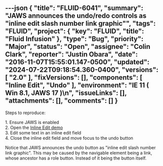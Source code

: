 ---json
{
  "title": "FLUID-6041",
  "summary": "JAWS announces the undo/redo controls as \"inline edit slash number link graphic\"",
  "tags": "FLUID",
  "project": {
    "key": "FLUID",
    "title": "Fluid Infusion"
  },
  "type": "Bug",
  "priority": "Major",
  "status": "Open",
  "assignee": "Colin Clark",
  "reporter": "Justin Obara",
  "date": "2016-11-07T15:55:01.147-0500",
  "updated": "2024-07-22T09:18:54.360-0400",
  "versions": [
    "2.0"
  ],
  "fixVersions": [],
  "components": [
    "Inline Edit",
    "Undo"
  ],
  "environment": "IE 11 ( Win 8.1, JAWS 17 )\n",
  "issueLinks": [],
  "attachments": [],
  "comments": []
}
---
Steps to reproduce:

1\. Ensure JAWS is enabled\
2\. Open the [Inline Edit demo](http://build.fluidproject.org/infusion/demos/inlineEdit/)\
3\. Edit some text in an inline edit field\
4\. Close the inline edit field and move focus to the undo button

Notice that JAWS announces the undo button as "inline edit slash number link graphic". This may be caused by the navigable element being a link, whose ancestor has a role button. Instead of it being the button itself.

        